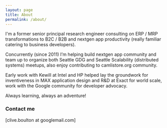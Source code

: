 ```yaml
---
layout: page
title: About
permalink: /about/
---
```

I'm a former senior principal research engineer consulting on ERP / MRP transformations to B2C / B2B and nextgen app productivity (really familiar catering to business developers).

Concurrently (since 2011) I’m helping build nextgen app community and team up to organize both Seattle GDG and Seattle Scalability (distributed systems) meetups, also enjoy contributing to camlistore.org community.

Early work with Kewill at Intel and HP helped lay the groundwork for inventiveness in MAX application design and R&D at Exact for world scale, work with the Google community for developer advocacy.    

Always learning, always an adventure!

### Contact me

[clive.boulton at googlemail.com]


